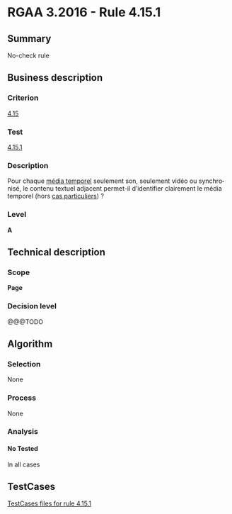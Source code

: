# RGAA 3.2016 - Rule 4.15.1

## Summary
No-check rule


## Business description

### Criterion
[4.15](http://references.modernisation.gouv.fr/rgaa-accessibilite/criteres.html#crit-4-15)

### Test
[4.15.1](http://references.modernisation.gouv.fr/rgaa-accessibilite/criteres.html#test-4-15-1)

### Description
<div lang="fr">Pour chaque <a href="http://references.modernisation.gouv.fr/rgaa-accessibilite/glossaire.html#mdia-temporel-type-son-vido-et-synchronis">m&#xE9;dia temporel</a> seulement son, seulement vid&#xE9;o ou synchronis&#xE9;, le contenu textuel adjacent permet-il d&#x2019;identifier clairement le m&#xE9;dia temporel (hors <a href="http://references.modernisation.gouv.fr/rgaa-accessibilite/cas-particuliers.html#cp-4-15" title="Cas particuliers pour le crit&#xE8;re 4.15">cas particuliers</a>)&nbsp;?</div>

### Level
**A**


## Technical description

### Scope
**Page**

### Decision level
@@@TODO


## Algorithm

### Selection
None

### Process
None

### Analysis

#### No Tested
In all cases


##  TestCases

[TestCases files for rule 4.15.1](https://github.com/Asqatasun/Asqatasun/tree/develop/rules/rules-rgaa3.2016/src/test/resources/testcases/rgaa32016/Rgaa32016Rule041501/)


